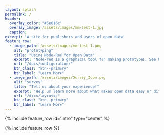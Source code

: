 ```yaml
---
layout: splash
permalink: /
header:
  overlay_color: "#5e616c"
  overlay_image: /assets/images/mm-test-1.jpg
  caption:
excerpt: 'A site for publishers and users of open data'
feature_row:
  - image_path: /assets/images/mm-test-1.png
    alt: "prototyping"
    title: "Using Node-Red for Open Data"
    excerpt: "Node-red is a graphical tool for making prototypes. See how you can use the tool to connect to SBanken and more."
    url: "/docs/configuration/"
    btn_class: "btn--primary"
    btn_label: "Learn More"
  - image_path: /assets/images/Survey_Icon.png
    alt: "survey"
    title: "Tell us about your experience!"
    excerpt: "Help us learn more about what makes open data easy or difficult to use."
    url: "/docs/layouts/"
    btn_class: "btn--primary"
    btn_label: "Learn More"
---
```


{% include feature_row id="intro" type="center" %}

{% include feature_row %}